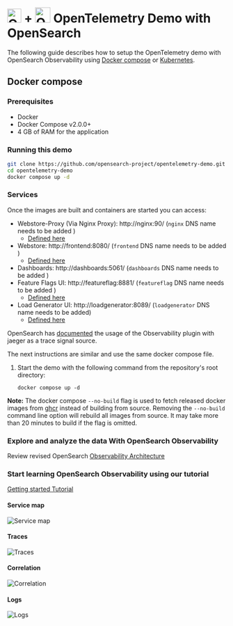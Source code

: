 # <img src="https://opentelemetry.io/img/logos/opentelemetry-logo-nav.png" alt="OTel logo" width="32"> + <img src="https://avatars.githubusercontent.com/u/80134844?s=240&v=4" alt="OTel logo" width="35"> OpenTelemetry Demo with OpenSearch 

The following guide describes how to setup the OpenTelemetry demo with OpenSearch Observability using [Docker compose](#docker-compose) or [Kubernetes](#kubernetes).

## Docker compose

### Prerequisites

- Docker
- Docker Compose v2.0.0+
- 4 GB of RAM for the application

### Running this demo

```bash
git clone https://github.com/opensearch-project/opentelemetry-demo.git
cd opentelemetry-demo
docker compose up -d
```

### Services

Once the images are built and containers are started you can access:

- Webstore-Proxy (Via Nginx Proxy): http://nginx:90/ (`nginx` DNS name needs to be added )
    - [Defined here](https://github.com/opensearch-project/opentelemetry-demo/blob/079750428f1bddf16c029f30f478396e45559fec/.env#L58) 
- Webstore: http://frontend:8080/ (`frontend` DNS name needs to be added )
    - [Defined here](https://github.com/opensearch-project/opentelemetry-demo/blob/079750428f1bddf16c029f30f478396e45559fec/.env#L63) 
- Dashboards: http://dashboards:5061/ (`dashboards` DNS name needs to be added )
- Feature Flags UI: http://featureflag:8881/ (`featureflag` DNS name needs to be added )
    - [Defined here](https://github.com/opensearch-project/opentelemetry-demo/blob/079750428f1bddf16c029f30f478396e45559fec/.env#LL47C31-L47C31)
- Load Generator UI: http://loadgenerator:8089/ (`loadgenerator` DNS name needs to be added)
    - [Defined here](https://github.com/opensearch-project/opentelemetry-demo/blob/079750428f1bddf16c029f30f478396e45559fec/.env#L66)

OpenSearch has [documented](https://opensearch.org/docs/latest/observing-your-data/trace/trace-analytics-jaeger/#setting-up-opensearch-to-use-jaeger-data) the usage of the Observability plugin with jaeger as a trace signal source.

The next instructions are similar and use the same docker compose file.
1. Start the demo with the following command from the repository's root directory:
   ```
   docker compose up -d
   ```
**Note:** The docker compose `--no-build` flag is used to fetch released docker images from [ghcr](http://ghcr.io/open-telemetry/demo) instead of building from source.
Removing the `--no-build` command line option will rebuild all images from source. It may take more than 20 minutes to build if the flag is omitted.

### Explore and analyze the data With OpenSearch Observability
Review revised OpenSearch [Observability Architecture](architecture.md)

### Start learning OpenSearch Observability using our tutorial
[Getting started Tutorial](../tutorial/README.md)

#### Service map
![Service map](https://docs.aws.amazon.com/images/opensearch-service/latest/developerguide/images/ta-dashboards-services.png)

#### Traces
![Traces](https://opensearch.org/docs/2.6/images/ta-trace.png)

#### Correlation
![Correlation](https://opensearch.org/docs/latest/images/observability-trace.png)

#### Logs
![Logs](https://opensearch.org/docs/latest/images/trace_log_correlation.gif)
